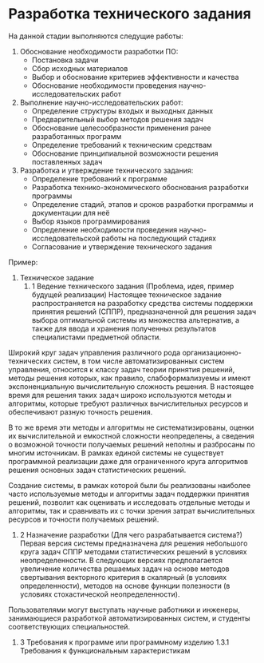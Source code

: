 # Разработка технического задания
На данной стадии выполняются следущие работы:

1. Обоснование необходимости разработки ПО:
	- Постановка задачи
	- Сбор исходных материалов
	- Выбор и обоснование критериев эффективности и качества
	- Обоснование необходимости проведения научно-исследовательских работ
2. Выполнение научно-исследовательских работ:
	- Определение структуры входых и выходных данных
	- Предварительный выбор методов решения задач
	- Обоснование целесообразности применения ранее разработанных программ
	- Определение требований к техническим средствам
	- Обоснование принципиальной возможности решения поставленных задач
3. Разработка и утверждение технического задания:
	- Определение требований к программе
	- Разработка технико-экономического обоснования разработки программы
	- Определение стадий, этапов и сроков разработки программы и документации для неё
	- Выбор языков программирования
	- Определение необходимости проведения научно-исследовательской работы на последующий стадиях
	- Согласование и утверждение технического задания


Пример:
1. Техническое задание
	1. 1 Ведение технического задания (Проблема, идея, пример будущей реализации)
Настоящее техническое задание распространяется на разработку средства системы поддержки принятия решений (СППР), предназначенной для решения задач выбора оптимальной системы из множества альтернатив, а также для ввода и хранения полученных результатов специалистами предметной области.

Широкий круг задач управления различного рода организационно-технических систем, в том числе автоматизированных систем управления, относится к классу задач теории принятия решений, методы решения которых, как правило, слабоформализуемы и имеют экспоненциальную вычислительную сложность решения. В настоящее время для решения таких задач широко используются методы и алгоритмы, которые требуют различных вычислительных ресурсов и обеспечивают разную точность решения.

В то же время эти методы и алгоритмы не систематизированы, оценки их вычислительной и емкостной сложности неопределены, а сведения о возможной точности получаемых решений неполны и разбросаны по многим источникам. В рамках единой системы не существует программной реализации даже для ограниченного круга алгоритмов решения основных задач статистических решений.

Создание системы, в рамках которой были бы реализованы наиболее часто используемые методы и алгоритмы задач поддержки принятия решений, позволит как оценивать и исследовать отдельные методы и алгоритмы, так и сравнивать их с точки зрения затрат вычислительных ресурсов и точности получаемых решений.

1. 2 Назначение разработки (Для чего разрабатывается система?)
Первая версия системы предназначена для решения небольшого круга задач СППР методами статистических решений в условиях неопределенности. В следующих версиях предполагается увеличение количества решаемых задач на основе методов свертывания векторного критерия в скалярный (в условиях определенности), методов на основе функции полезности (в условиях стохастической неопределенности).

Пользователями могут выступать научные работники и инженеры, занимающиеся разработкой автоматизированных систем, и студенты соответствующих специальностей.

1. 3 Требования к программе или программному изделию
1.3.1 Требования к функциональным характеристикам